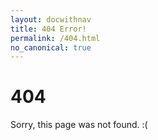 ```yaml
---
layout: docwithnav
title: 404 Error!
permalink: /404.html
no_canonical: true
---
```


# 404

Sorry, this page was not found. :\(

